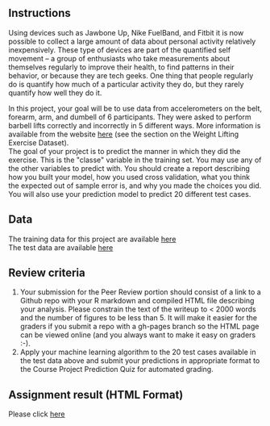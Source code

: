 
## Instructions
Using devices such as Jawbone Up, Nike FuelBand, and Fitbit it is now possible to collect a large amount of data about personal activity relatively inexpensively. These type of devices are part of the quantified self movement – a group of enthusiasts who take measurements about themselves regularly to improve their health, to find patterns in their behavior, or because they are tech geeks. One thing that people regularly do is quantify how much of a particular activity they do, but they rarely quantify how well they do it.

In this project, your goal will be to use data from accelerometers on the belt, forearm, arm, and dumbell of 6 participants. They were asked to perform barbell lifts correctly and incorrectly in 5 different ways. More information is available from the website [ here](http://web.archive.org/web/20161224072740/http:/groupware.les.inf.puc-rio.br/har) (see the section on the Weight Lifting Exercise Dataset).  
The goal of your project is to predict the manner in which they did the exercise. This is the "classe" variable in the training set. You may use any of the other variables to predict with. You should create a report describing how you built your model, how you used cross validation, what you think the expected out of sample error is, and why you made the choices you did. You will also use your prediction model to predict 20 different test cases.


## Data
The training data for this project are available [here](https://d396qusza40orc.cloudfront.net/predmachlearn/pml-training.csv)  
The test data are available [here](https://d396qusza40orc.cloudfront.net/predmachlearn/pml-testing.csv)


## Review criteria
  1. Your submission for the Peer Review portion should consist of a link to a Github repo with your R markdown and compiled HTML file describing your analysis. Please constrain the text of the writeup to < 2000 words and the number of figures to be less than 5. It will make it easier for the graders if you submit a repo with a gh-pages branch so the HTML page can be viewed online (and you always want to make it easy on graders :-).
  2. Apply your machine learning algorithm to the 20 test cases available in the test data above and submit your predictions in appropriate format to the Course Project Prediction Quiz for automated grading.
 
 ## Assignment result (HTML Format)
 Please click [here](https://htmlpreview.github.io/?https://github.com/kjan318/datasciencecoursera/blob/master/S08/W4_Assignment.html)   
